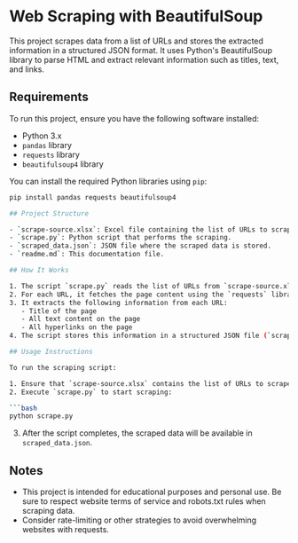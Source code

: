 # Web Scraping with BeautifulSoup

This project scrapes data from a list of URLs and stores the extracted information in a structured JSON format. It uses Python's BeautifulSoup library to parse HTML and extract relevant information such as titles, text, and links.

## Requirements

To run this project, ensure you have the following software installed:

- Python 3.x
- `pandas` library
- `requests` library
- `beautifulsoup4` library

You can install the required Python libraries using `pip`:

```bash
pip install pandas requests beautifulsoup4

## Project Structure

- `scrape-source.xlsx`: Excel file containing the list of URLs to scrape.
- `scrape.py`: Python script that performs the scraping.
- `scraped_data.json`: JSON file where the scraped data is stored.
- `readme.md`: This documentation file.

## How It Works

1. The script `scrape.py` reads the list of URLs from `scrape-source.xlsx`.
2. For each URL, it fetches the page content using the `requests` library and parses it with `BeautifulSoup`.
3. It extracts the following information from each URL:
   - Title of the page
   - All text content on the page
   - All hyperlinks on the page
4. The script stores this information in a structured JSON file (`scraped_data.json`).

## Usage Instructions

To run the scraping script:

1. Ensure that `scrape-source.xlsx` contains the list of URLs to scrape (without headers).
2. Execute `scrape.py` to start scraping:

```bash
python scrape.py
```

3. After the script completes, the scraped data will be available in `scraped_data.json`.

## Notes

- This project is intended for educational purposes and personal use. Be sure to respect website terms of service and robots.txt rules when scraping data.
- Consider rate-limiting or other strategies to avoid overwhelming websites with requests.
```

